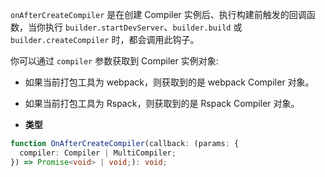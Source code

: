 `onAfterCreateCompiler` 是在创建 Compiler 实例后、执行构建前触发的回调函数，当你执行 `builder.startDevServer`、`builder.build` 或 `builder.createCompiler` 时，都会调用此钩子。

你可以通过 `compiler` 参数获取到 Compiler 实例对象:

- 如果当前打包工具为 webpack，则获取到的是 webpack Compiler 对象。
- 如果当前打包工具为 Rspack，则获取到的是 Rspack Compiler 对象。

- **类型**

```ts
function OnAfterCreateCompiler(callback: (params: {
  compiler: Compiler | MultiCompiler;
}) => Promise<void> | void;): void;
```
